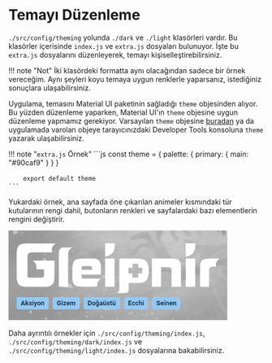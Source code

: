 # Temayı Düzenleme

`./src/config/theming` yolunda `./dark` ve `./light` klasörleri vardır. Bu klasörler içerisinde `index.js` ve `extra.js` dosyaları bulunuyor. İşte bu `extra.js` dosyalarını düzenleyerek, temayı kişiselleştirebilirsiniz.

!!! note "Not"
    İki klasördeki formatta aynı olacağından sadece bir örnek vereceğim. Aynı şeyleri koyu temaya uygun renklerle yaparsanız, istediğiniz sonuçlara ulaşabilirsiniz.

Uygulama, temasını Material UI paketinin sağladığı `theme` objesinden alıyor. Bu yüzden düzenleme yaparken, Material UI'ın `theme` objesine uygun düzenleme yapmamız gerekiyor. Varsayılan `theme` objesine [buradan](https://material-ui.com/customization/default-theme/) ya da uygulamada varolan objeye tarayıcınızdaki Developer Tools konsoluna `theme` yazarak ulaşabilirsiniz.

!!! note "`extra.js` Örnek"
    ```js
        const theme = {
            palette: {
                primary: {
                    main: "#90caf9"
                }
            }
        }

        export default theme
    ```

Yukardaki örnek, ana sayfada öne çıkarılan animeler kısmındaki tür kutularının rengi dahil, butonların renkleri ve sayfalardaki bazı elementlerin rengini değiştirir.

![Tema Örnek 1](../assets/images/TemaOrnek1.png)

Daha ayrıntılı örnekler için `./src/config/theming/index.js`, `./src/config/theming/dark/index.js` ve `./src/config/theming/light/index.js` dosyalarına bakabilirsiniz.
